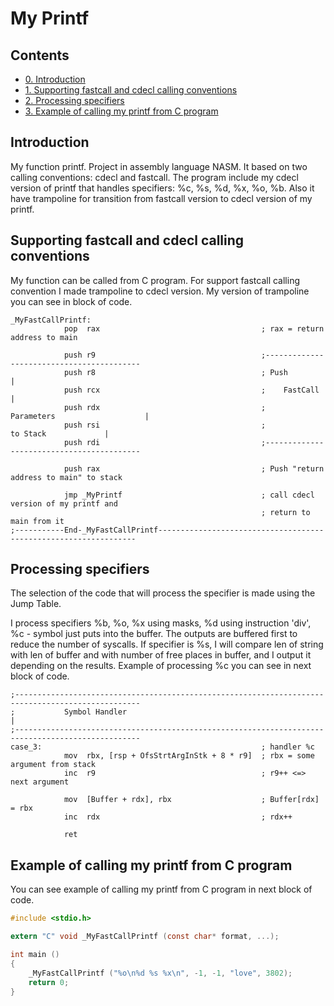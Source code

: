 # My Printf
## Contents
- [0. Introduction](#introduction)
- [1. Supporting fastcall and cdecl calling conventions](#supporting-fastcall-and-cdecl-calling-conventions)
- [2. Processing specifiers](#processing-specifiers)
- [3. Example of calling my printf from C program](#example-of-calling-my-printf-from-с-program)

## Introduction
My function printf. Project in assembly language NASM. It based on two calling conventions: cdecl and fastcall. The program include my cdecl version of printf that handles specifiers: %c, %s, %d, %x, %o, %b. Also it have trampoline for transition from fastcall version to cdecl version of my printf.

## Supporting fastcall and cdecl calling conventions
My function can be called from C program. For support fastcall calling convention I made trampoline to cdecl version. My version of trampoline you can see in block of code.
``` Asm
_MyFastCallPrintf:
            pop  rax                                    ; rax = return address to main

            push r9                                     ;------------------------------------------
            push r8                                     ; Push                                    |
            push rcx                                    ;    FastCall                             |
            push rdx                                    ;           Parameters                    |
            push rsi                                    ;                    to Stack             |
            push rdi                                    ;------------------------------------------

            push rax                                    ; Push "return address to main" to stack

            jmp _MyPrintf                               ; call cdecl version of my printf and
                                                        ; return to main from it
;-----------End-_MyFastCallPrintf-----------------------------------------------------------------
```
## Processing specifiers
The selection of the code that will process the specifier is made using the Jump Table.

I process specifiers %b, %o, %x using masks, %d using instruction 'div', %c - symbol just puts into the buffer. The outputs are buffered first to reduce the number of syscalls. If specifier is %s, I will compare len of string with len of buffer and with number of free places in buffer, and I output it depending on the results. Example of processing %c you can see in next block of code.
``` Asm
;--------------------------------------------------------------------------------------------------
;           Symbol Handler                                                                        |
;--------------------------------------------------------------------------------------------------
case_3:                                                 ; handler %c
            mov  rbx, [rsp + OfsStrtArgInStk + 8 * r9]  ; rbx = some argument from stack
            inc  r9                                     ; r9++ <=> next argument

            mov  [Buffer + rdx], rbx                    ; Buffer[rdx] = rbx
            inc  rdx                                    ; rdx++

            ret
```
<a id="example-of-calling-my-printf-from-с-program"></a> 
## Example of calling my printf from C program
You can see example of calling my printf from C program in next block of code.
``` C
#include <stdio.h>

extern "C" void _MyFastCallPrintf (const char* format, ...);

int main ()
{
    _MyFastCallPrintf ("%o\n%d %s %x\n", -1, -1, "love", 3802);
    return 0;
}
```
